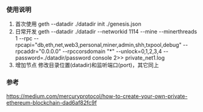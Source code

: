 ### 使用说明
1. 首次使用
geth --datadir ./datadir init ./genesis.json
2. 日常开发 
geth --datadir ./datadir --networkid 1114 --mine --minerthreads 1 --rpc --rpcapi="db,eth,net,web3,personal,miner,admin,shh,txpool,debug" --rpcaddr="0.0.0.0" --rpccorsdomain "*" --unlock=0,1,2,3,4 --password=./datadir/password console 2>> private_net1.log
3. 增加节点
修改目录位置(datadir)和监听端口(port)，其它同上

### 参考
https://medium.com/mercuryprotocol/how-to-create-your-own-private-ethereum-blockchain-dad6af82fc9f